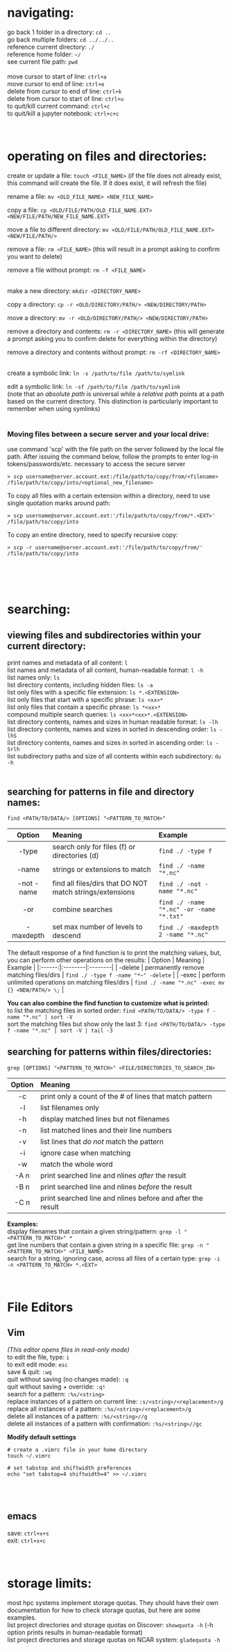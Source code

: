 # navigating:
go back 1 folder in a directory: 	`cd ..`
<br>
go back multiple folders: 		`cd ../../..`
<br>
reference current directory: 		`./`
<br>
reference home folder: 			`~/`
<br>
see current file path: 			`pwd`
<br>
<br>
move cursor to start of line: 		`ctrl+a`
<br>
move cursor to end of line: 		`ctrl+e`
<br>
delete from cursor to end of line: 	`ctrl+k`
<br>
delete from cursor to start of line: 	`ctrl+u`
<br>
to quit/kill current command: 		`ctrl+c`
<br>
to quit/kill a jupyter notebook: 	`ctrl+c+c`
<br>
<br>
<br>

# operating on files and directories:
create or update a file: 		`touch <FILE_NAME>`
(if the file does not already exist, this command will create the file. If it does exist, it will refresh the file)
<br>

rename a file: 		`mv <OLD_FILE_NAME> <NEW_FILE_NAME>`
<br>

copy a file: 		`cp <OLD/FILE/PATH/OLD_FILE_NAME.EXT> <NEW/FILE/PATH/NEW_FILE_NAME.EXT>`
<br>

move a file to different directory:        `mv <OLD/FILE/PATH/OLD_FILE_NAME.EXT> <NEW/FILE/PATH/>`
<br>

remove a file: 		`rm <FILE_NAME>` (this will result in a prompt asking to confirm you want to delete)
<br>

remove a file without prompt:       `rm -f <FILE_NAME>`
<br>
<br>

make a new directory: 	`mkdir <DIRECTORY_NAME>`
<br>

copy a directory: 		`cp -r <OLD/DIRECTORY/PATH/> <NEW/DIRECTORY/PATH>`
<br>

move a directory:       `mv -r <OLD/DIRECTORY/PATH/> <NEW/DIRECTORY/PATH>`
<br>

remove a directory and contents: 	`rm -r <DIRECTORY_NAME>` (this will generate a prompt asking you to confirm delete for everything within the directory)
<br>

remove a directory and contents without prompt:     `rm -rf <DIRECTORY_NAME>`
<br>
<br>

create a symbolic link: `ln -s /path/to/file /path/to/symlink`
<br>

edit a symbolic link: `ln -sf /path/to/file /path/to/symlink`
<br>
(note that an *absolute path* is universal while a *relative path* points at a path based on the current directory. This distinction is particularly important to remember when using symlinks)
<br>
<br>

### Moving files between a secure server and your local drive:
use command 'scp' with the file path on the server followed by the local file path. After issuing the command below, follow the prompts to enter log-in tokens/passwords/etc. necessary to access the secure server
``` 
> scp username@server.account.ext:/file/path/to/copy/from/<filename> /file/path/to/copy/into/<optional_new_filename>
```

To copy all files with a certain extension within a directory, need to use single quotation marks around path:
```
> scp username@server.account.ext:'/file/path/to/copy/from/*.<EXT>' /file/path/to/copy/into
```

To copy an entire directory, need to specify recursive copy:
```
> scp -r username@server.account.ext:'/file/path/to/copy/from/' /file/path/to/copy/into
```
<br>
<br>
<br>

# searching:
## viewing files and subdirectories within your current directory:
print names and metadata of all content: 	`l`
<br> 
list names and metadata of all content, human-readable format: 	`l -h`
<br> 
list names only: 	`ls`
<br> 
list directory contents, including hidden files: 	`ls -a`
<br>
list only files with a specific file extension: 	`ls *.<EXTENSION>`
<br>
list only files that start with a specific phrase: 		`ls <xx>*`
<br>
list only files that contain a specific phrase: 	`ls *<xx>*`
<br>
compound multiple search queries:		`ls <xx>*<xx>*.<EXTENSION>`
<br>
list directory contents, names and sizes in human readable format:      `ls -lh`
<br>
list directory contents, names and sizes in sorted in descending order:     `ls -lhS`
<br>
list directory contents, names and sizes in sorted in ascending order:     `ls -Srlh`
<br>
list subdirectory paths and size of all contents within each subdirectory:  `du -h`
<br>
<br>

## searching for patterns in file and directory names:
```
find <PATH/TO/DATA/> [OPTIONS] "<PATTERN_TO_MATCH>"
```
| Option | Meaning | Example |
|:------:|:--------|:--------|
| -type | search only for files (f) or directories (d) | `find ./ -type f` |
| -name | strings or extensions to match | `find ./ -name "*.nc"` |
| -not -name | find all files/dirs that DO NOT match strings/extensions | `find ./ -not -name "*.nc"` |
| -or | combine searches | `find ./ -name "*.nc" -or -name "*.txt"` |
| -maxdepth | set max number of levels to descend | `find ./ -maxdepth 2 -name "*.nc"` |

The default response of a find function is to print the matching values, but, you can perform other operations on the results:
| Option | Meaning | Example |
|:------:|:--------|:--------|
| -delete | permanently remove matching files/dirs | `find ./ -type f -name "*~" -delete` |
| -exec | perform unlimited operations on matching files/dirs | `find ./ -name "*.nc" -exec mv {} <NEW/PATH/> \;` |

**You can also combine the find function to customize what is printed:**
<br>
to list the matching files in sorted order:        `find <PATH/TO/DATA/> -type f -name "*.nc" | sort -V`
<br>
sort the matching files but show only the last 3:  `find <PATH/TO/DATA/> -type f -name "*.nc" | sort -V | tail -3`
<br>

## searching for patterns within files/directories:
```
grep [OPTIONS] "<PATTERN_TO_MATCH>" <FILE/DIRECTORIES_TO_SEARCH_IN>
```
| Option | Meaning |
|:------:|:--------|
| -c | print only a count of the # of lines that match pattern |
| -l | list filenames only |
| -h | display matched lines but not filenames |
| -n | list matched lines and their line numbers |
| -v | list lines that *do not* match the pattern |
| -i | ignore case when matching |
| -w | match the whole word |
| -A n | print searched line and nlines *after* the result |
| -B n | print searched line and nlines *before* the result |
| -C n | print searched line and nlines before and after the result |

**Examples:**
<br>
display filenames that contain a given string/pattern: `grep -l "<PATTERN_TO_MATCH>" *`
<br>
get line numbers that contain a given string in a specific file: `grep -n "<PATTERN_TO_MATCH>" <FILE_NAME>`
<br>
search for a string, ignoring case, across all files of a certain type: `grep -i -n <PATTERN_TO_MATCH> *.<EXT>`
<br>
<br>
<br>

# File Editors
## Vim
*(This editor opens files in read-only mode)*
<br>
to edit the file, type: 				`i`
<br>
to exit edit mode: 					`esc`
<br>
save & quit: 						`:wq`
<br>
quit without saving (no changes made): 					`:q`
<br>
quit without saving + override: 			`:q!`
<br>
search for a pattern: 					`:%s/<string>`
<br>
replace instances of a pattern on current line: 	`:s/<string>/<replacement>/g`
<br>
replace all instances of a pattern: 			`:%s/<string>/<replacement>/g`
<br>
delete all instances of a pattern: 			`:%s/<string>//g`
<br>
delete all instances of a pattern with confirmation: 	`:%s/<string>//gc`
<br>

**Modify default settings**
```
# create a .vimrc file in your home directory
touch ~/.vimrc

# set tabstop and shiftwidth preferences
echo "set tabstop=4 shiftwidth=4" >> ~/.vimrc
```
<br>
<br>

## emacs
save: `ctrl+x+s`
<br>
exit: `ctrl+x+c`
<br>
<br>
<br>

# storage limits:
most hpc systems implement storage quotas. They should have their own documentation for how to check storage quotas, but here are some examples.
<br>
list project directories and storage quotas on Discover: `showquota -h`
(-h option prints results in human-readable format)
<br>
list project directories and storage quotas on NCAR system: `gladequota -h`